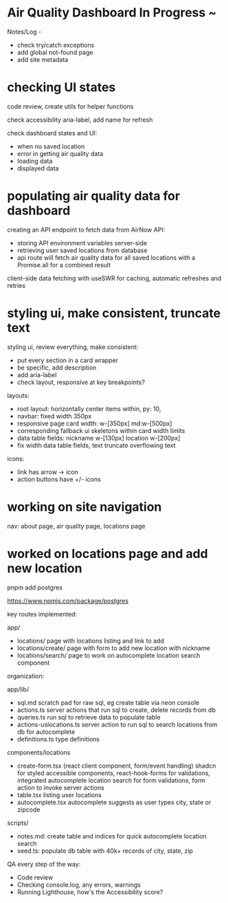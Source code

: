 # Air Quality Dashboard In Progress ~

Notes/Log -

- check try/catch exceptions
- add global not-found page
- add site metadata

# checking UI states

code review, create utils for helper functions

check accessibility aria-label, add name for refresh

check dashboard states and UI:

- when no saved location
- error in getting air quality data
- loading data
- displayed data

# populating air quality data for dashboard

creating an API endpoint to fetch data from AirNow API:

- storing API environment variables server-side
- retrieving user saved locations from database
- api route will fetch air quality data for all saved locations with a Promise.all for a combined result

client-side data fetching with useSWR for caching, automatic refreshes and retries

# styling ui, make consistent, truncate text

styling ui, review everything, make consistent:

- put every section in a card wrapper
- be specific, add description
- add aria-label
- check layout, responsive at key breakpoints?

layouts:

- root layout: horizontally center items within, py: 10,
- navbar: fixed width 350px
- responsive page card width: w-[350px] md:w-[500px]
- corresponding fallback ui skeletons within card width limits
- data table fields: nickname w-[130px] location w-[200px]
- fix width data table fields, text truncate overflowing text

icons:

- link has arrow -> icon
- action buttons have +/- icons

# working on site navigation

nav: about page, air quality page, locations page

# worked on locations page and add new location

pnpm add postgres

https://www.npmjs.com/package/postgres

key routes implemented:

app/

- locations/
  page with locations listing and link to add
- locations/create/
  page with form to add new location with nickname
- locations/search/
  page to work on autocomplete location search component

organization:

app/lib/

- sql.md
  scratch pad for raw sql, eg create table via neon console
- actions.ts
  server actions that run sql to create, delete records from db
- queries.ts
  run sql to retrieve data to populate table
- actions-uslocations.ts
  server action to run sql to search locations from db for autocomplete
- definitions.ts
  type definitions

components/locations

- create-form.tsx (react client component, form/event handling)
  shadcn for styled accessible components,
  react-hook-forms for validations,
  integrated autocomplete location search for form validations,
  form action to invoke server actions
- table.tsx listing user locations
- autocomplete.tsx
  autocomplete suggests as user types city, state or zipcode

scripts/

- notes.md: create table and indices for quick autocomplete location search
- seed.ts: populate db table with 40k+ records of city, state, zip

QA every step of the way:

- Code review
- Checking console.log, any errors, warnings
- Running Lighthouse, how's the Accessibility score?

